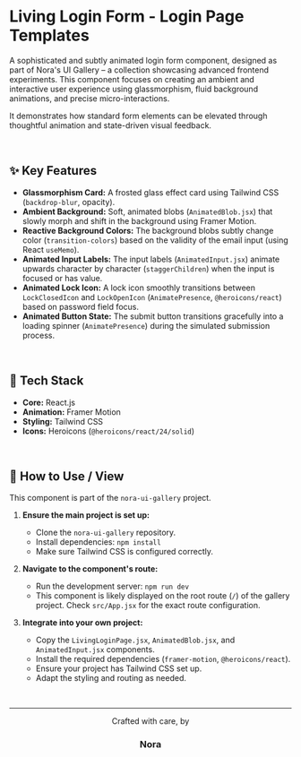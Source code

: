 # Living Login Form - Login Page Templates



A sophisticated and subtly animated login form component, designed as part of Nora's UI Gallery – a collection showcasing advanced frontend experiments. This component focuses on creating an ambient and interactive user experience using glassmorphism, fluid background animations, and precise micro-interactions.

It demonstrates how standard form elements can be elevated through thoughtful animation and state-driven visual feedback.

<br>

## ✨ Key Features

* **Glassmorphism Card:** A frosted glass effect card using Tailwind CSS (`backdrop-blur`, opacity).
* **Ambient Background:** Soft, animated blobs (`AnimatedBlob.jsx`) that slowly morph and shift in the background using Framer Motion.
* **Reactive Background Colors:** The background blobs subtly change color (`transition-colors`) based on the validity of the email input (using React `useMemo`).
* **Animated Input Labels:** The input labels (`AnimatedInput.jsx`) animate upwards character by character (`staggerChildren`) when the input is focused or has value.
* **Animated Lock Icon:** A lock icon smoothly transitions between `LockClosedIcon` and `LockOpenIcon` (`AnimatePresence`, `@heroicons/react`) based on password field focus.
* **Animated Button State:** The submit button transitions gracefully into a loading spinner (`AnimatePresence`) during the simulated submission process.

<br>

## 🚀 Tech Stack

* **Core:** React.js
* **Animation:** Framer Motion
* **Styling:** Tailwind CSS
* **Icons:** Heroicons (`@heroicons/react/24/solid`)

<br>

## 🔧 How to Use / View

This component is part of the `nora-ui-gallery` project.

1.  **Ensure the main project is set up:**
    * Clone the `nora-ui-gallery` repository.
    * Install dependencies: `npm install`
    * Make sure Tailwind CSS is configured correctly.

2.  **Navigate to the component's route:**
    * Run the development server: `npm run dev`
    * This component is likely displayed on the root route (`/`) of the gallery project. Check `src/App.jsx` for the exact route configuration.

3.  **Integrate into your own project:**
    * Copy the `LivingLoginPage.jsx`, `AnimatedBlob.jsx`, and `AnimatedInput.jsx` components.
    * Install the required dependencies (`framer-motion`, `@heroicons/react`).
    * Ensure your project has Tailwind CSS set up.
    * Adapt the styling and routing as needed.

<br>

---

<div align="center">
  <p>Crafted with care, by</p>
  <h3>Nora</h3>
</div>
